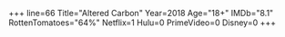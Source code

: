 +++
line=66
Title="Altered Carbon"
Year=2018
Age="18+"
IMDb="8.1"
RottenTomatoes="64%"
Netflix=1
Hulu=0
PrimeVideo=0
Disney=0
+++

